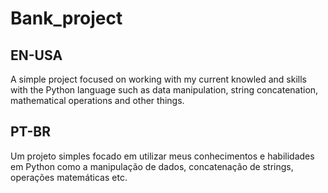 # Bank_project

## EN-USA
 A simple project focused on working with my current knowled and skills with the Python language such as data manipulation, string concatenation, mathematical operations and other things.

## PT-BR 
 Um projeto simples focado em utilizar meus conhecimentos e habilidades em Python como a manipulação de dados, concatenação de strings, operações matemáticas etc.